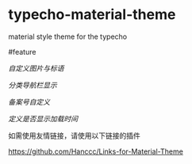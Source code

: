 # typecho-material-theme
material style theme for the typecho


#feature

_自定义图片与标语_

_分类导航栏显示_

_备案号自定义_

_定义是否显示加载时间_

如需使用友情链接，请使用以下链接的插件

https://github.com/Hanccc/Links-for-Material-Theme
